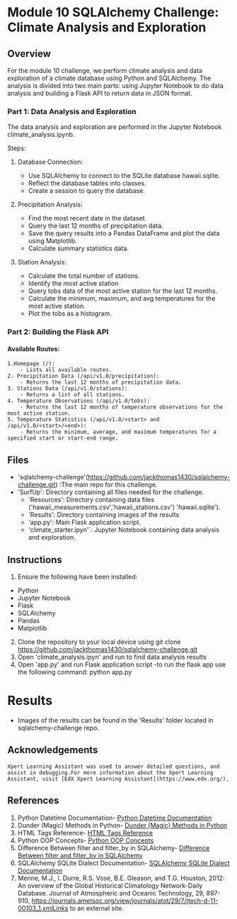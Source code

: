 # Module 10 SQLAlchemy Challenge: Climate Analysis and Exploration

## Overview
For the module 10 challenge, we perform climate analysis and data exploration of a climate database using Python and SQLAlchemy. The analysis is divided into two main parts: using Jupyter Notebook to do data analysis and building a Flask API to return data in JSON format.

### Part 1: Data Analysis and Exploration

The data analysis and exploration are performed in the Jupyter Notebook climate_analysis.ipynb.

Steps:

1. Database Connection:
    - Use SQLAlchemy to connect to the SQLite database hawaii.sqlite.
    - Reflect the database tables into classes.
    - Create a session to query the database.

2. Precipitation Analysis:
    - Find the most recent date in the dataset.
    - Query the last 12 months of precipitation data.
    - Save the query results into a Pandas DataFrame and plot the data using Matplotlib.
    - Calculate summary statistics data.

3. Station Analysis:
    - Calculate the total number of stations.
    - Identify the most active station 
    - Query tobs data of the most active station for the last 12 months.
    - Calculate the minimum, maximum, and avg temperatures for the most active station.
    - Plot the tobs as a histogram.

### Part 2: Building the Flask API
#### Available Routes:
    1.Homepage (/):
        - Lists all available routes.
    2. Precipitation Data (/api/v1.0/precipitation):
        - Returns the last 12 months of precipitation data.
    3. Stations Data (/api/v1.0/stations):
        - Returns a list of all stations.
    4. Temperature Observations (/api/v1.0/tobs):
        - Returns the last 12 months of temperature observations for the most active station. 
    5. Temperature Statistics (/api/v1.0/<start> and /api/v1.0/<start>/<end>):
        - Returns the minimum, average, and maximum temperatures for a specified start or start-end range.

## Files
- 'sqlalchemy-challenge'(https://github.com/jackthomas1430/sqlalchemy-challenge.git) :The main repo for this challenge.
- 'SurfUp': Directory containing all files needed for the challenge. 
    - 'Resources': Directory containing data files ('hawaii_measurements.csv','hawaii_stations.csv') 'hawaii.sqlite').
    - 'Results': Directory containing images of the results 
    - 'app.py': Main Flask application script.
    - 'climate_starter.ipyn'`: Jupyter Notebook containing data analysis and exploration.
  
## Instructions
1. Ensure the following have been installed:
- Python 
- Jupyter Notebook
- Flask
- SQLAlchemy
- Pandas
- Matplotlib
2. Clone the repository to your local device using git clone <https://github.com/jackthomas1430/sqlalchemy-challenge.git>
3. Open 'climate_analysis.ipyn' and run to find data analysis results
4. Open 'app.py' and run Flask application script
    -to run the flask app use the following command: python app.py
    
# Results 
- Images of the results can be found in the 'Results' folder located in sqlalchemy-challenge repo. 

## Acknowledgements
    Xpert Learning Assistant was used to answer detailed questions, and assist in debugging.For more information about the Xpert Learning Assistant, visit [EdX Xpert Learning Assistant](https://www.edx.org/). 
    
## References
1. Python Datetime Documentation- [Python Datetime Documentation](https://docs.python.org/3/library/datetime.html#datetime.date.strftime)
2. Dunder (Magic) Methods in Python- [Dunder (Magic) Methods in Python](https://www.geeksforgeeks.org/dunder-magic-methods-python/)
3. HTML Tags Reference- [HTML Tags Reference](https://www.w3schools.com/TAGs/)
4. Python OOP Concepts- [Python OOP Concepts](https://www.geeksforgeeks.org/python-oops-concepts/)
5. Difference Between filter and filter_by in SQLAlchemy- [Difference Between filter and filter_by in SQLAlchemy](https://stackoverflow.com/questions/2128505/difference-between-filter-and-filter-by-in-sqlalchemy)
6. SQLAlchemy SQLite Dialect Documentation- [SQLAlchemy SQLite Dialect Documentation](https://docs.sqlalchemy.org/en/20/dialects/sqlite.html)
7. Menne, M.J., I. Durre, R.S. Vose, B.E. Gleason, and T.G. Houston, 2012: An overview of the Global Historical Climatology Network-Daily Database. Journal of Atmospheric and Oceanic Technology, 29, 897-910, https://journals.ametsoc.org/view/journals/atot/29/7/jtech-d-11-00103_1.xmlLinks to an external site.
